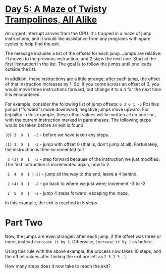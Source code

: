 
# <a href="https://adventofcode.com/2017/day/5"> Day 5: A Maze of Twisty Trampolines, All Alike </a>

An urgent interrupt arrives from the CPU: it's trapped in a maze of jump instructions, and it would like assistance from any programs with spare cycles to help find the exit.

The message includes a list of the offsets for each jump. Jumps are relative: -1 moves to the previous instruction, and 2 skips the next one. Start at the first instruction in the list. The goal is to follow the jumps until one leads outside the list.

In addition, these instructions are a little strange; after each jump, the offset of that instruction increases by 1. So, if you come across an offset of 3, you would move three instructions forward, but change it to a 4 for the next time it is encountered.

For example, consider the following list of jump offsets:
`
0
3
0
1
-3
`
Positive jumps ("forward") move downward; negative jumps move upward. For legibility in this example, these offset values will be written all on one line, with the current instruction marked in parentheses. The following steps would be taken before an exit is found:

`(0) 3  0  1  -3`  - before we have taken any steps.

`(1) 3  0  1  -3`  - jump with offset 0 (that is, don't jump at all). Fortunately, the instruction is then incremented to 1.

` 2 (3) 0  1  -3`  - step forward because of the instruction we just modified. The first instruction is incremented again, now to 2.

` 2  4  0  1 (-3)` - jump all the way to the end; leave a 4 behind.

` 2 (4) 0  1  -2`  - go back to where we just were; increment -3 to -2.

` 2  5  0  1  -2`  - jump 4 steps forward, escaping the maze.

In this example, the exit is reached in 5 steps.


# Part Two 

Now, the jumps are even stranger: after each jump, if the offset was three or more, instead `decrease it by 1`. Otherwise, `increase it by 1` as before.

Using this rule with the above example, the process now takes 10 steps, and the offset values after finding the exit are left as `2 3 2 3 -1`.

How many steps does it now take to reach the exit?